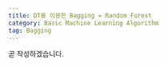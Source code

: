 ```yaml
---
title: DT를 이용한 Bagging = Random Forest
category: Basic Machine Learning Algorithm
tag: Bagging
---
```


곧 작성하겠습니다.
